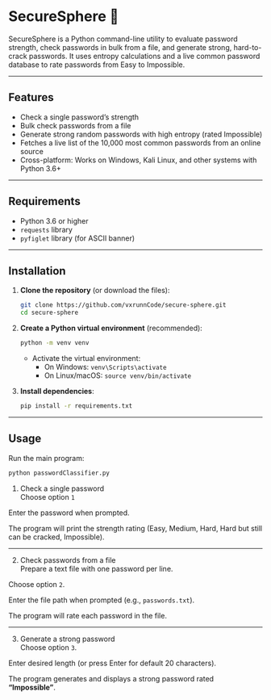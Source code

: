 # SecureSphere 🔐

SecureSphere is a Python command-line utility to evaluate password strength, check passwords in bulk from a file, and generate strong, hard-to-crack passwords. It uses entropy calculations and a live common password database to rate passwords from Easy to Impossible.

---

## Features

- Check a single password’s strength  
- Bulk check passwords from a file  
- Generate strong random passwords with high entropy (rated Impossible)  
- Fetches a live list of the 10,000 most common passwords from an online source  
- Cross-platform: Works on Windows, Kali Linux, and other systems with Python 3.6+

---

## Requirements

- Python 3.6 or higher  
- `requests` library  
- `pyfiglet` library (for ASCII banner)

---

## Installation

1. **Clone the repository** (or download the files):

    ```bash
    git clone https://github.com/vxrunnCode/secure-sphere.git
    cd secure-sphere
    ```

2. **Create a Python virtual environment** (recommended):

    ```bash
    python -m venv venv
    ```

    - Activate the virtual environment:  
      - On Windows: `venv\Scripts\activate`  
      - On Linux/macOS: `source venv/bin/activate`

3. **Install dependencies**:

    ```bash
    pip install -r requirements.txt
    ```

---

## Usage

Run the main program:

```bash
python passwordClassifier.py
```

1. Check a single password  
Choose option `1`

Enter the password when prompted.

The program will print the strength rating (Easy, Medium, Hard, Hard but still can be cracked, Impossible).

---

2. Check passwords from a file  
Prepare a text file with one password per line.

Choose option `2`.

Enter the file path when prompted (e.g., `passwords.txt`).

The program will rate each password in the file.

---

3. Generate a strong password  
Choose option `3`.

Enter desired length (or press Enter for default 20 characters).

The program generates and displays a strong password rated **“Impossible”**.

